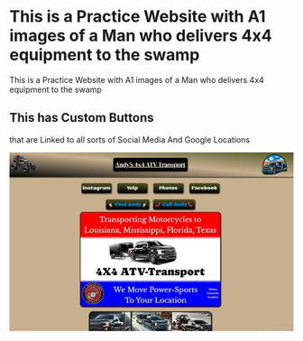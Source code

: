 # This is a Practice Website with A1 images of a Man who delivers 4x4 equipment to the swamp

<!-- note to self run npm run deploy to launch to github pages -->

This is a Practice Website with A1 images of a Man who delivers 4x4 equipment to the swamp

## This has Custom Buttons

that are Linked to all sorts of Social Media And Google Locations

![image](ATVReadme.png)
